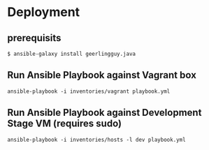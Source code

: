 Deployment
====

## prerequisits
	$ ansible-galaxy install geerlingguy.java

## Run Ansible Playbook against Vagrant box

    ansible-playbook -i inventories/vagrant playbook.yml

## Run Ansible Playbook against Development Stage VM (requires sudo)

    ansible-playbook -i inventories/hosts -l dev playbook.yml
